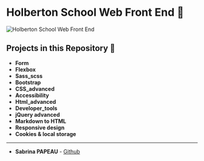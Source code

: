 # Holberton School Web Front End 📌

![Holberton School Web Front End](https://zupimages.net/up/24/16/mteg.png)

## Projects in this Repository 🚀

- **Form**  
- **Flexbox**
- **Sass_scss**  
- **Bootstrap**
- **CSS_advanced**  
- **Accessibility**  
- **Html_advanced**  
- **Developer_tools**
- **jQuery advanced**  
- **Markdown to HTML**  
- **Responsive design**  
- **Cookies & local storage**
  

---

* **Sabrina PAPEAU** - [Github](https://github.com/Holbiwan)
